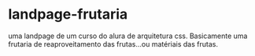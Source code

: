 # landpage-frutaria
uma landpage de um curso do alura de arquitetura css.
Basicamente uma frutaria de reaproveitamento das frutas...ou matériais das frutas.
